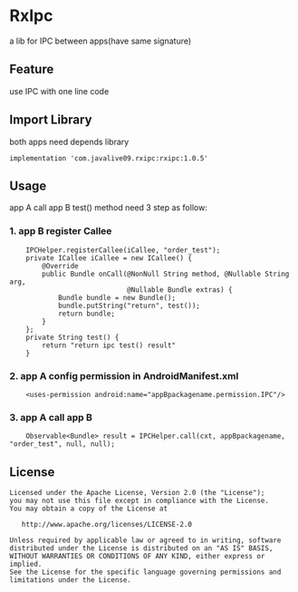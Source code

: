 # RxIpc

a lib for IPC between apps(have same signature)

## Feature
use IPC with one line code

## Import Library
both apps need depends library
```
implementation 'com.javalive09.rxipc:rxipc:1.0.5'
```

## Usage
app A call app B test() method need 3 step as follow:

### 1. app B register Callee
```
    IPCHelper.registerCallee(iCallee, "order_test");
    private ICallee iCallee = new ICallee() {
        @Override
        public Bundle onCall(@NonNull String method, @Nullable String arg,
                             @Nullable Bundle extras) {
            Bundle bundle = new Bundle();
            bundle.putString("return", test());
            return bundle;
        }
    };
    private String test() {
        return "return ipc test() result"
    }

```

### 2. app A config permission in AndroidManifest.xml
```
    <uses-permission android:name="appBpackagename.permission.IPC"/>
```

### 3. app A call app B
```
    Observable<Bundle> result = IPCHelper.call(cxt, appBpackagename, "order_test", null, null);
```

## License
```
Licensed under the Apache License, Version 2.0 (the "License");
you may not use this file except in compliance with the License.
You may obtain a copy of the License at

   http://www.apache.org/licenses/LICENSE-2.0

Unless required by applicable law or agreed to in writing, software
distributed under the License is distributed on an "AS IS" BASIS,
WITHOUT WARRANTIES OR CONDITIONS OF ANY KIND, either express or implied.
See the License for the specific language governing permissions and
limitations under the License.
```